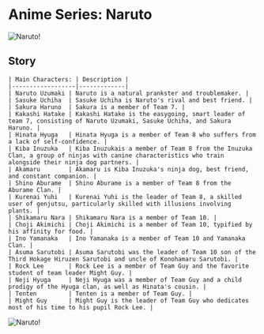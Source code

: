 
# Anime Series: Naruto

![Naruto!](images1.png)



   ## Story






    | Main Characters: | Description |
    |------------------|-------------|
    | Naruto Uzumaki | Naruto is a natural prankster and troublemaker. |
    | Sasuke Uchiha  | Sasuke Uchiha is Naruto's rival and best friend. |
    | Sakura Haruno  | Sakura is a member of Team 7. |
    | Kakashi Hatake | Kakashi Hatake is the easygoing, smart leader of team 7, consisting of Naruto Uzumaki, Sasuke Uchiha, and Sakura Haruno. |
    | Hinata Hyuga   | Hinata Hyuga is a member of Team 8 who suffers from a lack of self-confidence. |
    | Kiba Inuzuka   | Kiba Inuzukais a member of Team 8 from the Inuzuka Clan, a group of ninjas with canine characteristics who train alongside their ninja dog partners. |
    | Akamaru        | Akamaru is Kiba Inuzuka's ninja dog, best friend, and constant companion. |
    | Shino Aburame  | Shino Aburame is a member of Team 8 from the Aburame Clan. |
    | Kurenai Yuhi   | Kurenai Yuhi is the leader of Team 8, a skilled user of genjutsu, particularly skilled with illusions involving plants. |
    | Shikamaru Nara | Shikamaru Nara is a member of Team 10. |
    | Choji Akimichi | Choji Akimichi is a member of Team 10, typified by his affinity for food. |
    | Ino Yamanaka   | Ino Yamanaka is a member of Team 10 and Yamanaka Clan. |
    | Asuma Sarutobi | Asuma Sarutobi was the leader of Team 10 son of the Third Hokage Hiruzen Sarutobi and uncle of Konohamaru Sarutobi. |
    | Rock Lee       | Rock Lee is a member of Team Guy and the favorite student of team leader Might Guy. |
    | Neji Hyuga     | Neji Hyuga was a member of Team Guy and a child prodigy of the Hyuga clan, as well as Hinata's cousin. |
    | Tenten         | Tenten is a member of Team Guy. |
    | Might Guy      | Might Guy is the leader of Team Guy who dedicates most of his time to his pupil Rock Lee. |


 ![Naruto!](images1.png)  
    
